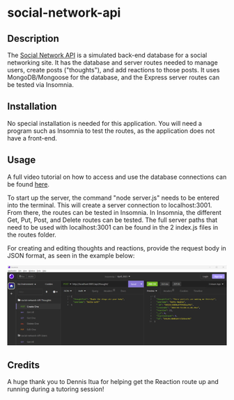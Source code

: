 # social-network-api

## Description

The [Social Network API](https://github.com/CollyLee/social-network-api) is a simulated back-end database for a social networking site. It has the database and server routes needed to manage users, create posts ("thoughts"), and add reactions to those posts. It uses MongoDB/Mongoose for the database, and the Express server routes can be tested via Insomnia.

## Installation

No special installation is needed for this application. You will need a program such as Insomnia to test the routes, as the application does not have a front-end.

## Usage

A full video tutorial on how to access and use the database connections can be found [here](https://drive.google.com/file/d/1qAVJZ-WVlx_UgOAjumnOFsbQT0oWNk7C/view?usp=sharing).

To start up the server, the command "node server.js" needs to be entered into the terminal. This will create a server connection to localhost:3001. From there, the routes can be tested in Insomnia. In Insomnia, the different Get, Put, Post, and Delete routes can be tested. The full server paths that need to be used with localhost:3001 can be found in the 2 index.js files in the routes folder.

For creating and editing thoughts and reactions, provide the request body in JSON format, as seen in the example below:

![screenshot of a Thought being created](./assets/Screenshot%202023-05-15%20194837.png)

## Credits

A huge thank you to Dennis Itua for helping get the Reaction route up and running during a tutoring session!